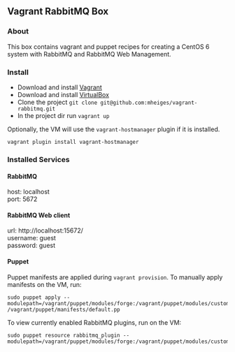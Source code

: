 ## Vagrant RabbitMQ Box

### About

This box contains vagrant and puppet recipes for creating a CentOS 6 system with RabbitMQ and RabbitMQ Web Management.


### Install

* Download and install [Vagrant](https://www.vagrantup.com/downloads.html)
* Download and install  [VirtualBox](https://www.virtualbox.org/wiki/Downloads)
* Clone the project ```git clone git@github.com:mheiges/vagrant-rabbitmq.git```
* In the project dir run ```vagrant up```

Optionally, the VM will use the `vagrant-hostmanager` plugin if it is installed.

    vagrant plugin install vagrant-hostmanager

### Installed Services

#### RabbitMQ

host: localhost  
port: 5672  

#### RabbitMQ Web client

url: http://localhost:15672/  
username: guest  
password: guest  


#### Puppet

Puppet manifests are applied during `vagrant provision`. To manually apply manifests on the VM, run:

    sudo puppet apply --modulepath=/vagrant/puppet/modules/forge:/vagrant/puppet/modules/custom  /vagrant/puppet/manifests/default.pp

To view currently enabled RabbitMQ plugins, run on the VM:

    sudo puppet resource rabbitmq_plugin --modulepath=/vagrant/puppet/modules/forge:/vagrant/puppet/modules/custom

